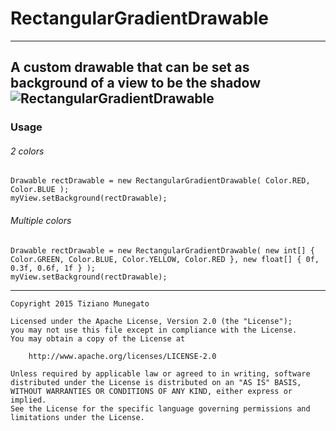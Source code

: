 # RectangularGradientDrawable
-------
A custom drawable that can be set as background of a view to be the shadow
![RectangularGradientDrawable](https://cloud.githubusercontent.com/assets/6752432/8513409/9bebd6f0-236a-11e5-8931-6a9f8e47ef0e.jpg)
-------
### Usage

###### 2 colors

    Drawable rectDrawable = new RectangularGradientDrawable( Color.RED, Color.BLUE );
    myView.setBackground(rectDrawable);

###### Multiple colors

    Drawable rectDrawable = new RectangularGradientDrawable( new int[] { Color.GREEN, Color.BLUE, Color.YELLOW, Color.RED }, new float[] { 0f, 0.3f, 0.6f, 1f } );
    myView.setBackground(rectDrawable);
-------
    Copyright 2015 Tiziano Munegato
    
    Licensed under the Apache License, Version 2.0 (the "License");
    you may not use this file except in compliance with the License.
    You may obtain a copy of the License at
    
        http://www.apache.org/licenses/LICENSE-2.0
    
    Unless required by applicable law or agreed to in writing, software
    distributed under the License is distributed on an "AS IS" BASIS,
    WITHOUT WARRANTIES OR CONDITIONS OF ANY KIND, either express or implied.
    See the License for the specific language governing permissions and
    limitations under the License.
